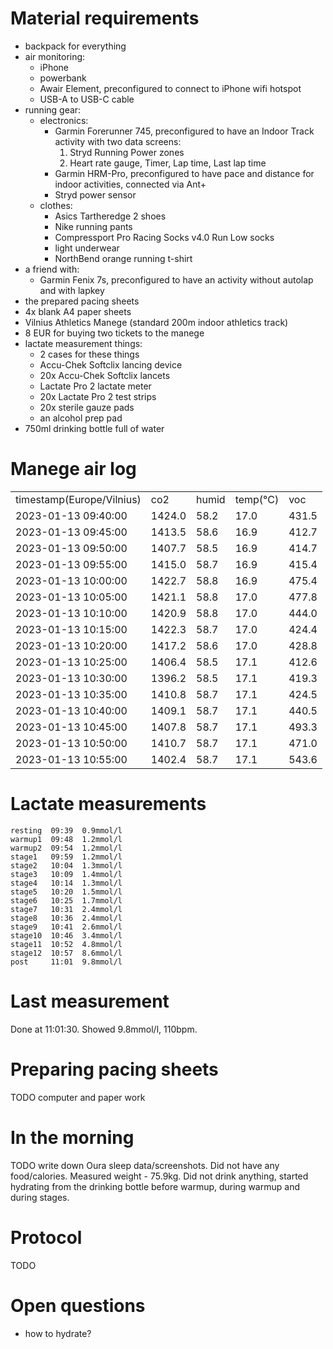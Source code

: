 # Material requirements

* backpack for everything
* air monitoring:
    * iPhone
    * powerbank
    * Awair Element, preconfigured to connect to iPhone wifi hotspot
    * USB-A to USB-C cable
* running gear:
    * electronics:
        * Garmin Forerunner 745, preconfigured to have an Indoor Track activity with two data screens:
            1. Stryd Running Power zones
            2. Heart rate gauge, Timer, Lap time, Last lap time
        * Garmin HRM-Pro, preconfigured to have pace and distance for indoor activities, connected via Ant+
        * Stryd power sensor
    * clothes:
        * Asics Tartheredge 2 shoes
        * Nike running pants
        * Compressport Pro Racing Socks v4.0 Run Low socks
        * light underwear
        * NorthBend orange running t-shirt
* a friend with:
    * Garmin Fenix 7s, preconfigured to have an activity without autolap and with lapkey
* the prepared pacing sheets
* 4x blank A4 paper sheets
* Vilnius Athletics Manege (standard 200m indoor athletics track)
* 8 EUR for buying two tickets to the manege
* lactate measurement things:
    * 2 cases for these things
    * Accu-Chek Softclix lancing device
    * 20x Accu-Chek Softclix lancets
    * Lactate Pro 2 lactate meter
    * 20x Lactate Pro 2 test strips
    * 20x sterile gauze pads
    * an alcohol prep pad
* 750ml drinking bottle full of water

# Manege air log

<table>
    <tr>
        <td>timestamp(Europe/Vilnius)</td>
        <td>co2</td>
        <td>humid</td>
        <td>temp(°C)</td>
        <td>voc</td>
    </tr>
    <tr>
        <td>2023-01-13 09:40:00</td>
        <td>1424.0</td>
        <td>58.2</td>
        <td>17.0</td>
        <td>431.5</td>
    </tr>
    <tr>
        <td>2023-01-13 09:45:00</td>
        <td>1413.5</td>
        <td>58.6</td>
        <td>16.9</td>
        <td>412.7</td>
    </tr>
    <tr>
        <td>2023-01-13 09:50:00</td>
        <td>1407.7</td>
        <td>58.5</td>
        <td>16.9</td>
        <td>414.7</td>
    </tr>
    <tr>
        <td>2023-01-13 09:55:00</td>
        <td>1415.0</td>
        <td>58.7</td>
        <td>16.9</td>
        <td>415.4</td>
    </tr>
    <tr>
        <td>2023-01-13 10:00:00</td>
        <td>1422.7</td>
        <td>58.8</td>
        <td>16.9</td>
        <td>475.4</td>
    </tr>
    <tr>
        <td>2023-01-13 10:05:00</td>
        <td>1421.1</td>
        <td>58.8</td>
        <td>17.0</td>
        <td>477.8</td>
    </tr>
    <tr>
        <td>2023-01-13 10:10:00</td>
        <td>1420.9</td>
        <td>58.8</td>
        <td>17.0</td>
        <td>444.0</td>
    </tr>
    <tr>
        <td>2023-01-13 10:15:00</td>
        <td>1422.3</td>
        <td>58.7</td>
        <td>17.0</td>
        <td>424.4</td>
    </tr>
    <tr>
        <td>2023-01-13 10:20:00</td>
        <td>1417.2</td>
        <td>58.6</td>
        <td>17.0</td>
        <td>428.8</td>
    </tr>
    <tr>
        <td>2023-01-13 10:25:00</td>
        <td>1406.4</td>
        <td>58.5</td>
        <td>17.1</td>
        <td>412.6</td>
    </tr>
    <tr>
        <td>2023-01-13 10:30:00</td>
        <td>1396.2</td>
        <td>58.5</td>
        <td>17.1</td>
        <td>419.3</td>
    </tr>
    <tr>
        <td>2023-01-13 10:35:00</td>
        <td>1410.8</td>
        <td>58.7</td>
        <td>17.1</td>
        <td>424.5</td>
    </tr>
    <tr>
        <td>2023-01-13 10:40:00</td>
        <td>1409.1</td>
        <td>58.7</td>
        <td>17.1</td>
        <td>440.5</td>
    </tr>
    <tr>
        <td>2023-01-13 10:45:00</td>
        <td>1407.8</td>
        <td>58.7</td>
        <td>17.1</td>
        <td>493.3</td>
    </tr>
    <tr>
        <td>2023-01-13 10:50:00</td>
        <td>1410.7</td>
        <td>58.7</td>
        <td>17.1</td>
        <td>471.0</td>
    </tr>
    <tr>
        <td>2023-01-13 10:55:00</td>
        <td>1402.4</td>
        <td>58.7</td>
        <td>17.1</td>
        <td>543.6</td>
    </tr>
</table>

# Lactate measurements

```
resting  09:39  0.9mmol/l
warmup1  09:48  1.2mmol/l
warmup2  09:54  1.2mmol/l
stage1   09:59  1.2mmol/l
stage2   10:04  1.3mmol/l
stage3   10:09  1.4mmol/l
stage4   10:14  1.3mmol/l
stage5   10:20  1.5mmol/l
stage6   10:25  1.7mmol/l
stage7   10:31  2.4mmol/l
stage8   10:36  2.4mmol/l
stage9   10:41  2.6mmol/l
stage10  10:46  3.4mmol/l
stage11  10:52  4.8mmol/l
stage12  10:57  8.6mmol/l
post     11:01  9.8mmol/l
```

# Last measurement

Done at 11:01:30.
Showed 9.8mmol/l, 110bpm.

# Preparing pacing sheets

TODO computer and paper work

# In the morning

TODO write down Oura sleep data/screenshots.
Did not have any food/calories.
Measured weight - 75.9kg.
Did not drink anything, started hydrating from the drinking bottle before warmup, during warmup and during stages.

# Protocol

TODO

# Open questions

* how to hydrate?
